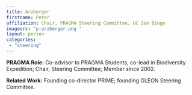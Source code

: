 ```yaml
---
title: Arzberger
firstname: Peter
affiliation: Chair, PRAGMA Steering Committee, UC San Diego
imagesrc: "p-arzberger.png "
layout: person
categories:
 - "steering"
---
```


**PRAGMA Role:** Co-advisor to PRAGMA Students, co-lead in Biodiversity
Expedition; Chair, Steering Committee; Member since 2002.

**Related Work:** Founding co-director PRIME; founding GLEON Steering Committee.
